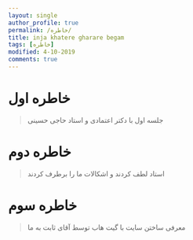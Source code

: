 ```yaml
---
layout: single
author_profile: true
permalink: /خاطره/
title: inja khatere gharare begam
tags: [خاطره]
modified: 4-10-2019
comments: true
---
```


# خاطره اول
> جلسه اول با دکتر اعتمادی و استاد حاجی حسینی

# خاطره دوم
> استاد لطف کردند و اشکالات ما را برطرف کردند

# خاطره سوم
>معرفی ساختن سایت با گیت هاب توسط آقای ثابت به ما




